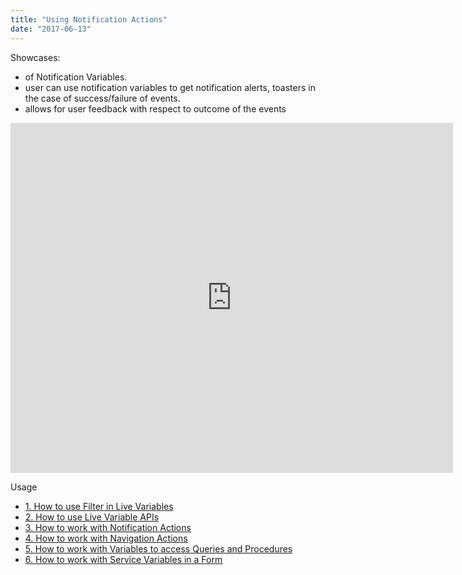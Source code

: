 ```yaml
---
title: "Using Notification Actions"
date: "2017-06-13"
---
```


Showcases:

- of Notification Variables.
- user can use notification variables to get notification alerts, toasters in the case of success/failure of events.
- allows for user feedback with respect to outcome of the events

<iframe width="708" height="560" src="https://docs.google.com/presentation/d/e/2PACX-1vSodNWiq0LomfWtbanKUpJLGE9nwF4dHMbxBD7LmgYKPmYx3_pAEdhlE5BuKTr5Lp1csG6rpgKlYLwP/embed?start=false&amp;loop=false&amp;delayms=3000" frameborder="0" allowfullscreen="allowfullscreen" mozallowfullscreen="mozallowfullscreen" webkitallowfullscreen="webkitallowfullscreen"></iframe>

Usage

- [1\. How to use Filter in Live Variables](/learn/how-tos/using-filter-conditions-variable/)
- [2\. How to use Live Variable APIs](/learn/how-tos/using-live-variable-apis/)
- [3\. How to work with Notification Actions](#)
- [4\. How to work with Navigation Actions](/learn/how-tos/using-navigation-action/)
- [5\. How to work with Variables to access Queries and Procedures](/learn/how-tos/using-variables-queries-procedure/)
- [6\. How to work with Service Variables in a Form](/learn/how-tos/using-service-variable-form/)
